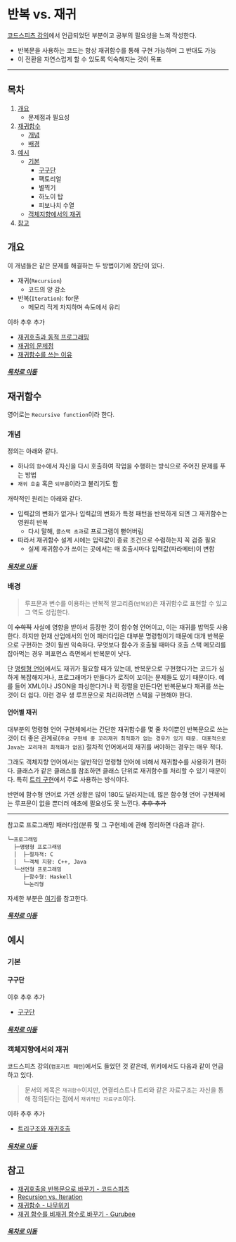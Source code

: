 반복 vs. 재귀
=====
[코드스피츠 강의](https://www.bsidesoft.com/?p=4314#%25ea%25b2%25b0%25eb%25a1%25a0)에서 언급되었던 부분이고 공부의 필요성을 느껴 작성한다.

* 반복문을 사용하는 코드는 항상 재귀함수를 통해 구현 가능하며 그 반대도 가능
* 이 전환을 자연스럽게 할 수 있도록 익숙해지는 것이 목표
- - -
## 목차
1. [개요](#개요)
	* 문제점과 필요성
2. [재귀함수](#재귀함수)
	* [개념](#개념)
	* [배경](#배경)
3. [예시](#예시)
	* [기본](#기본)
		* [구구단](#구구단)
		* 팩토리얼
		* 별찍기
		* 하노이 탑
		* 피보나치 수열
	* [객체지향에서의 재귀](#객체지향에서의-재귀)
4. [참고](#참고)

## 개요
이 개념들은 같은 문제를 해결하는 두 방법이기에 장단이 있다.

* 재귀(`Recursion`)
	* 코드의 양 감소
* 반복(`Iteration`): for문
	* 메모리 적게 차지하며 속도에서 유리

이하 추후 추가

* [재귀호출과 동적 프로그래밍](http://egloos.zum.com/kuphy00/v/2472789)
* [재귀의 문제점](https://itance.tistory.com/entry/%EC%9E%AC%EA%B7%80%EC%9D%98-%EB%AC%B8%EC%A0%9C%EC%A0%90)
* [재귀함수를 쓰는 이유](https://medium.com/sjk5766/%EC%9E%AC%EA%B7%80%ED%95%A8%EC%88%98%EB%A5%BC-%EC%93%B0%EB%8A%94-%EC%9D%B4%EC%9C%A0-ed7c37d01ee0)
	
##### [목차로 이동](#목차)
	
## 재귀함수
영어로는 `Recursive function`이라 한다.
	
### 개념
정의는 아래와 같다.

* 하나의 `함수`에서 자신을 다시 호출하여 작업을 수행하는 방식으로 주어진 문제를 푸는 방법
* `재귀 호출` 혹은 `되부름`이라고 불리기도 함

개략적인 원리는 아래와 같다.

* 입력값의 변화가 없거나 입력값의 변화가 특정 패턴을 반복하게 되면 그 재귀함수는 영원히 반복
	* 다시 말해, `콜스택 초과`로 프로그램이 뻗어버림
* 따라서 재귀함수 설계 시에는 입력값이 종료 조건으로 수렴하는지 꼭 검증 필요
	* 실제 재귀함수가 쓰이는 곳에서는 매 호출시마다 입력값(파라메터)이 변함

##### [목차로 이동](#목차)

### 배경
> 루프문과 변수를 이용하는 반복적 알고리즘(`반복문`)은 재귀함수로 표현할 수 있고 그 역도 성립한다.

이 ~~수학적~~ 사실에 영향을 받아서 등장한 것이 함수형 언어이고, 이는 재귀를 밥먹듯 사용한다. 하지만 현재 산업에서의 언어 패러다임은 대부분 명령형이기 때문에 대개 반복문으로 구현하는 것이 훨씬 익숙하다. 무엇보다 함수가 호출될 때마다 호출 스택 메모리를 잡아먹는 경우 퍼포먼스 측면에서 반복문이 낫다.

단 [명령형 언어](#언어별-재귀)에서도 재귀가 필요할 때가 있는데, 반복문으로 구현했다가는 코드가 심하게 복잡해지거나, 프로그래머가 만들다가 로직이 꼬이는 문제들도 있기 때문이다. 예를 들어 XML이나 JSON을 파싱한다거나 퀵 정렬을 만든다면 반복문보다 재귀를 쓰는 것이 더 쉽다. 이런 경우 생 루프문으로 처리하려면 스택을 구현해야 한다.

#### 언어별 재귀
대부분의 명령형 언어 구현체에서는 간단한 재귀함수를 몇 줄 차이뿐인 반복문으로 쓰는 것이 더 좋은 관계로(`주요 구현체 중 꼬리재귀 최적화가 없는 경우가 있기 때문. 대표적으로 Java는 꼬리재귀 최적화가 없음`) 절차적 언어에서의 재귀를 써야하는 경우는 매우 적다.

그래도 객체지향 언어에서는 일반적인 명령형 언어에 비해서 재귀함수를 사용하기 편하다. 클래스가 같은 클래스를 참조하면 클래스 단위로 재귀함수를 처리할 수 있기 때문이다. 특히 [트리 구현](#객체지향에서의-재귀)에서 주로 사용하는 방식이다.

반면에 함수형 언어로 가면 상황은 많이 180도 달라지는데, 많은 함수형 언어 구현체에는 루프문이 없을 뿐더러 애초에 필요성도 못 느낀다. ~~추후 추가~~

- - -
참고로 프로그래밍 패러다임(분류 및 그 구현체)에 관해 정리하면 다음과 같다.

```
└─프로그래밍
  ├─명령형 프로그래밍
  │  ├─절차적: C
  │  └─객체 지향: C++, Java
  └─선언형 프로그래밍
     ├─함수형: Haskell
     └─논리형
```
자세한 부분은 [여기](programming_paradigm.md)를 참고한다.

##### [목차로 이동](#목차)

## 예시
### 기본
#### 구구단
이후 추후 추가

* [구구단](https://gomguard.tistory.com/111)

##### [목차로 이동](#목차)

### 객체지향에서의 재귀
코드스피츠 강의(`컴포지트 패턴`)에서도 들었던 것 같은데, 위키에서도 다음과 같이 언급하고 있다.

> 문서의 제목은 `재귀함수`이지만, 연결리스트나 트리와 같은 자료구조는 자신을 통해 정의된다는 점에서 `재귀적인 자료구조`이다.

이하 추후 추가

* [트리구조와 재귀호출](https://www.i-swear.com/677)

##### [목차로 이동](#목차)

## 참고
* [재귀호출을 반복문으로 바꾸기 - 코드스피츠](https://www.bsidesoft.com/?p=4314#%25ea%25b2%25b0%25eb%25a1%25a0)
* [Recursion vs. Iteration](https://newstars.tistory.com/17)
* [재귀함수 - 나무위키](https://namu.wiki/w/%EC%9E%AC%EA%B7%80%ED%95%A8%EC%88%98)
* [재귀 함수를 비재귀 함수로 바꾸기 - Gurubee](http://wiki.gurubee.net/pages/viewpage.action?pageId=1507916)

##### [목차로 이동](#목차)